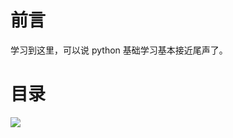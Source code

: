 # 前言 #

学习到这里，可以说 python 基础学习基本接近尾声了。

# 目录 #

![](http://twowaterimage.oss-cn-beijing.aliyuncs.com/2019-10-14-%E6%A8%A1%E5%9D%97%E4%B8%8E%E5%8C%85.png)


